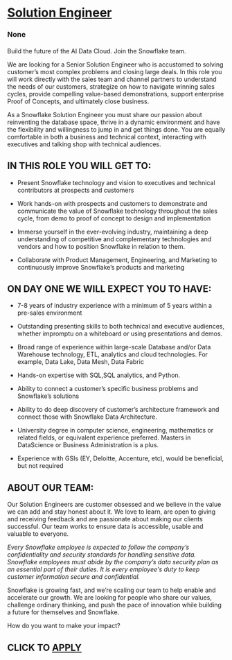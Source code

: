 # [Solution Engineer](https://www.remotewlb.com/apply/solution-engineer-140591)  
### None  
####  

Build the future of the AI Data Cloud. Join the Snowflake team.

We are looking for a Senior Solution Engineer who is accustomed to solving customer’s most complex problems and closing large deals. In this role you will work directly with the sales team and channel partners to understand the needs of our customers, strategize on how to navigate winning sales cycles, provide compelling value-based demonstrations, support enterprise Proof of Concepts, and ultimately close business.

As a Snowflake Solution Engineer you must share our passion about reinventing the database space, thrive in a dynamic environment and have the flexibility and willingness to jump in and get things done. You are equally comfortable in both a business and technical context, interacting with executives and talking shop with technical audiences.

## **IN THIS ROLE YOU WILL GET TO:**

  * Present Snowflake technology and vision to executives and technical contributors at prospects and customers

  * Work hands-on with prospects and customers to demonstrate and communicate the value of Snowflake technology throughout the sales cycle, from demo to proof of concept to design and implementation

  * Immerse yourself in the ever-evolving industry, maintaining a deep understanding of competitive and complementary technologies and vendors and how to position Snowflake in relation to them.

  * Collaborate with Product Management, Engineering, and Marketing to continuously improve Snowflake’s products and marketing

##  **ON DAY ONE WE WILL EXPECT YOU TO HAVE:**

  * 7-8 years of industry experience with a minimum of 5 years within a pre-sales environment

  * Outstanding presenting skills to both technical and executive audiences, whether impromptu on a whiteboard or using presentations and demos.

  * Broad range of experience within large-scale Database and/or Data Warehouse technology, ETL, analytics and cloud technologies. For example, Data Lake, Data Mesh, Data Fabric

  * Hands-on expertise with SQL,SQL analytics, and Python. 

  * Ability to connect a customer’s specific business problems and Snowflake’s solutions

  * Ability to do deep discovery of customer’s architecture framework and connect those with Snowflake Data Architecture.

  * University degree in computer science, engineering, mathematics or related fields, or equivalent experience preferred. Masters in DataScience or Business Administration is a plus.

  * Experience with GSIs (EY, Deloitte, Accenture, etc), would be beneficial, but not required

## **ABOUT OUR TEAM:**

Our Solution Engineers are customer obsessed and we believe in the value we can add and stay honest about it. We love to learn, are open to giving and receiving feedback and are passionate about making our clients successful. Our team works to ensure data is accessible, usable and valuable to everyone.

 _Every Snowflake employee is expected to follow the company’s confidentiality and security standards for handling sensitive data. Snowflake employees must abide by the company’s data security plan as an essential part of their duties. It is every employee's duty to keep customer information secure and confidential._

Snowflake is growing fast, and we’re scaling our team to help enable and accelerate our growth. We are looking for people who share our values, challenge ordinary thinking, and push the pace of innovation while building a future for themselves and Snowflake.

How do you want to make your impact?

  
## CLICK TO [APPLY](https://www.remotewlb.com/apply/solution-engineer-140591)


